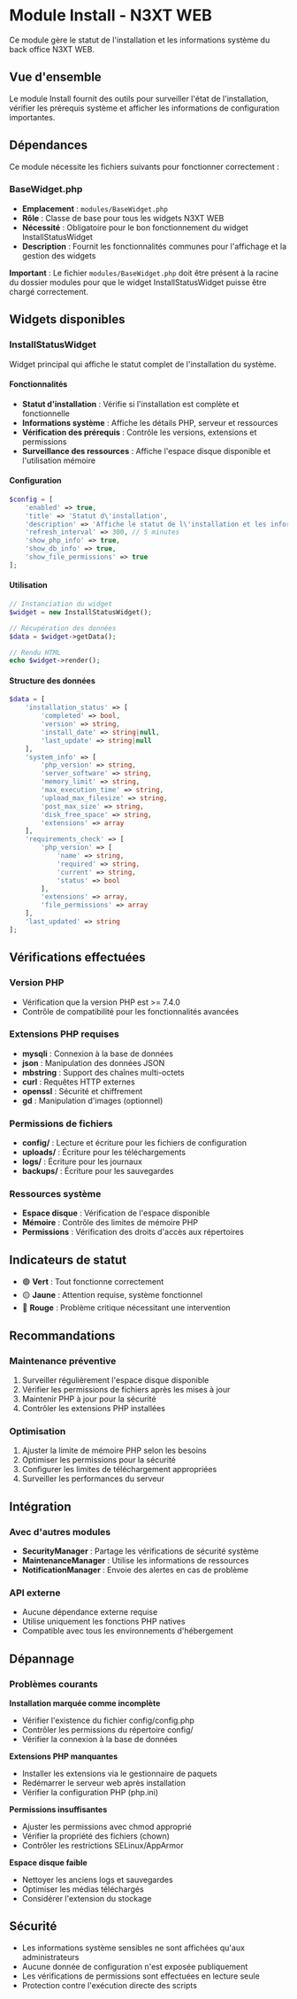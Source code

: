 # Module Install - N3XT WEB

Ce module gère le statut de l'installation et les informations système du back office N3XT WEB.

## Vue d'ensemble

Le module Install fournit des outils pour surveiller l'état de l'installation, vérifier les prérequis système et afficher les informations de configuration importantes.

## Dépendances

Ce module nécessite les fichiers suivants pour fonctionner correctement :

### BaseWidget.php
- **Emplacement** : `modules/BaseWidget.php`
- **Rôle** : Classe de base pour tous les widgets N3XT WEB
- **Nécessité** : Obligatoire pour le bon fonctionnement du widget InstallStatusWidget
- **Description** : Fournit les fonctionnalités communes pour l'affichage et la gestion des widgets

**Important** : Le fichier `modules/BaseWidget.php` doit être présent à la racine du dossier modules pour que le widget InstallStatusWidget puisse être chargé correctement.

## Widgets disponibles

### InstallStatusWidget

Widget principal qui affiche le statut complet de l'installation du système.

#### Fonctionnalités

- **Statut d'installation** : Vérifie si l'installation est complète et fonctionnelle
- **Informations système** : Affiche les détails PHP, serveur et ressources
- **Vérification des prérequis** : Contrôle les versions, extensions et permissions
- **Surveillance des ressources** : Affiche l'espace disque disponible et l'utilisation mémoire

#### Configuration

```php
$config = [
    'enabled' => true,
    'title' => 'Statut d\'installation',
    'description' => 'Affiche le statut de l\'installation et les informations système',
    'refresh_interval' => 300, // 5 minutes
    'show_php_info' => true,
    'show_db_info' => true,
    'show_file_permissions' => true
];
```

#### Utilisation

```php
// Instanciation du widget
$widget = new InstallStatusWidget();

// Récupération des données
$data = $widget->getData();

// Rendu HTML
echo $widget->render();
```

#### Structure des données

```php
$data = [
    'installation_status' => [
        'completed' => bool,
        'version' => string,
        'install_date' => string|null,
        'last_update' => string|null
    ],
    'system_info' => [
        'php_version' => string,
        'server_software' => string,
        'memory_limit' => string,
        'max_execution_time' => string,
        'upload_max_filesize' => string,
        'post_max_size' => string,
        'disk_free_space' => string,
        'extensions' => array
    ],
    'requirements_check' => [
        'php_version' => [
            'name' => string,
            'required' => string,
            'current' => string,
            'status' => bool
        ],
        'extensions' => array,
        'file_permissions' => array
    ],
    'last_updated' => string
];
```

## Vérifications effectuées

### Version PHP
- Vérification que la version PHP est >= 7.4.0
- Contrôle de compatibilité pour les fonctionnalités avancées

### Extensions PHP requises
- **mysqli** : Connexion à la base de données
- **json** : Manipulation des données JSON
- **mbstring** : Support des chaînes multi-octets
- **curl** : Requêtes HTTP externes
- **openssl** : Sécurité et chiffrement
- **gd** : Manipulation d'images (optionnel)

### Permissions de fichiers
- **config/** : Lecture et écriture pour les fichiers de configuration
- **uploads/** : Écriture pour les téléchargements
- **logs/** : Écriture pour les journaux
- **backups/** : Écriture pour les sauvegardes

### Ressources système
- **Espace disque** : Vérification de l'espace disponible
- **Mémoire** : Contrôle des limites de mémoire PHP
- **Permissions** : Vérification des droits d'accès aux répertoires

## Indicateurs de statut

- 🟢 **Vert** : Tout fonctionne correctement
- 🟡 **Jaune** : Attention requise, système fonctionnel
- 🔴 **Rouge** : Problème critique nécessitant une intervention

## Recommandations

### Maintenance préventive
1. Surveiller régulièrement l'espace disque disponible
2. Vérifier les permissions de fichiers après les mises à jour
3. Maintenir PHP à jour pour la sécurité
4. Contrôler les extensions PHP installées

### Optimisation
1. Ajuster la limite de mémoire PHP selon les besoins
2. Optimiser les permissions pour la sécurité
3. Configurer les limites de téléchargement appropriées
4. Surveiller les performances du serveur

## Intégration

### Avec d'autres modules
- **SecurityManager** : Partage les vérifications de sécurité système
- **MaintenanceManager** : Utilise les informations de ressources
- **NotificationManager** : Envoie des alertes en cas de problème

### API externe
- Aucune dépendance externe requise
- Utilise uniquement les fonctions PHP natives
- Compatible avec tous les environnements d'hébergement

## Dépannage

### Problèmes courants

**Installation marquée comme incomplète**
- Vérifier l'existence du fichier config/config.php
- Contrôler les permissions du répertoire config/
- Vérifier la connexion à la base de données

**Extensions PHP manquantes**
- Installer les extensions via le gestionnaire de paquets
- Redémarrer le serveur web après installation
- Vérifier la configuration PHP (php.ini)

**Permissions insuffisantes**
- Ajuster les permissions avec chmod approprié
- Vérifier la propriété des fichiers (chown)
- Contrôler les restrictions SELinux/AppArmor

**Espace disque faible**
- Nettoyer les anciens logs et sauvegardes
- Optimiser les médias téléchargés
- Considérer l'extension du stockage

## Sécurité

- Les informations système sensibles ne sont affichées qu'aux administrateurs
- Aucune donnée de configuration n'est exposée publiquement
- Les vérifications de permissions sont effectuées en lecture seule
- Protection contre l'exécution directe des scripts
